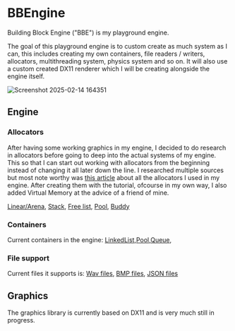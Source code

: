 # BBEngine

Building Block Engine ("BBE") is my playground engine.

The goal of this playground engine is to custom create as much system as I can, this includes creating my own containers, file readers / writers, allocators, multithreading system, physics system and so on. It will also use a custom created DX11 renderer which I will be creating alongside the engine itself.

![Screenshot 2025-02-14 164351](https://github.com/user-attachments/assets/c06e191b-0cd4-4e23-ac66-8c1fc3ae64d6)

## Engine
### Allocators
After having some working graphics in my engine, I decided to do research in allocators before going to deep into the actual systems of my engine. This so that I can start out working with allocators from the beginning instead of changing it all later down the line. I researched multiple sources but most note worthy was [this article](https://www.gingerbill.org/series/memory-allocation-strategies/) about all the allocators I used in my engine. After creating them with the tutorial, ofcourse in my own way, I also added Virtual Memory at the advice of a friend of mine.

[Linear/Arena](https://github.com/Reemhi2122/BBEngine/blob/main/BBEngine/BBEngine/Source/Allocators/ArenaAllocator.cpp), [Stack](https://github.com/Reemhi2122/BBEngine/blob/main/BBEngine/BBEngine/Source/Allocators/StackAllocator.cpp), [Free list](https://github.com/Reemhi2122/BBEngine/blob/main/BBEngine/BBEngine/Source/Allocators/FreeListAllocator.cpp), [Pool](https://github.com/Reemhi2122/BBEngine/blob/main/BBEngine/BBEngine/Source/Allocators/PoolAllocator.cpp), [Buddy](https://github.com/Reemhi2122/BBEngine/blob/main/BBEngine/BBEngine/Source/Allocators/BuddyAllocator.cpp)

### Containers
Current containers in the engine:
[LinkedList](https://github.com/Reemhi2122/BBEngine/blob/main/BBEngine/BBEngine/Include/Containers/LinkedList.h),[Pool](https://github.com/Reemhi2122/BBEngine/blob/main/BBEngine/BBEngine/Include/Containers/Pool.h),[Queue](https://github.com/Reemhi2122/BBEngine/blob/main/BBEngine/BBEngine/Include/Containers/Queue.h),

### File support
Current files it supports is:
[Wav files](https://github.com/Reemhi2122/BBEngine/blob/main/BBEngine/BBEngine/Source/FileLoaders/Sound/WAVLoader.cpp), [BMP files](https://github.com/Reemhi2122/BBEngine/blob/main/BBEngine/BBEngine/Source/FileLoaders/Image/BMPLoader.cpp), [JSON files](https://github.com/Reemhi2122/BBEngine/blob/main/BBEngine/BBEngine/Source/FileLoaders/Data/JsonParser.cpp)

## Graphics
The graphics library is currently based on DX11 and is very much still in progress.
